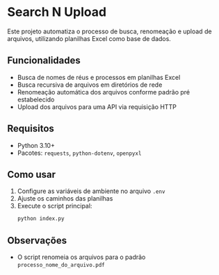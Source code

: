 # Search N Upload

Este projeto automatiza o processo de busca, renomeação e upload de arquivos, utilizando planilhas Excel como base de dados.

## Funcionalidades
- Busca de nomes de réus e processos em planilhas Excel
- Busca recursiva de arquivos em diretórios de rede
- Renomeação automática dos arquivos conforme padrão pré estabelecido
- Upload dos arquivos para uma API via requisição HTTP


## Requisitos
- Python 3.10+
- Pacotes: `requests`, `python-dotenv`, `openpyxl`

## Como usar
1. Configure as variáveis de ambiente no arquivo `.env`
2. Ajuste os caminhos das planilhas
3. Execute o script principal:
   ```bash
   python index.py
   ```

## Observações

- O script renomeia os arquivos para o padrão `processo_nome_do_arquivo.pdf`